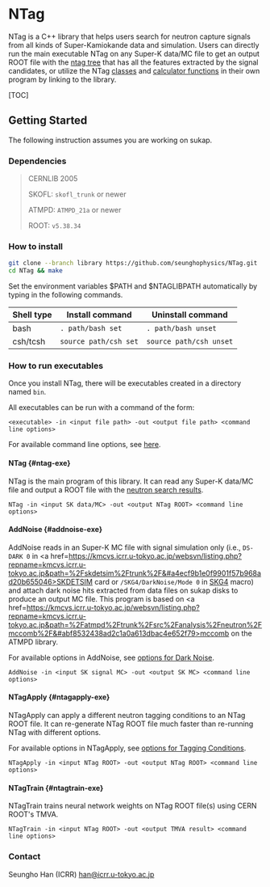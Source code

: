 # NTag

NTag is a C++ library that helps users search for neutron capture signals from all kinds of Super-Kamiokande data and simulation. Users can directly run the main executable NTag on any Super-K data/MC file to get an output ROOT file with the [ntag tree](#output-tree-structure) that has all the features extracted by the signal candidates, or utilize the NTag <a href=annotated.html>classes</a> and <a href=include_2Calculator_8hh.html>calculator functions</a> in their own program by linking to the library.

[TOC]

## Getting Started

The following instruction assumes you are working on sukap.

### Dependencies

> CERNLIB 2005
>
> SKOFL: `skofl_trunk` or newer
>
> ATMPD: `ATMPD_21a` or newer
>
> ROOT: `v5.38.34`

### How to install

```bash
git clone --branch library https://github.com/seunghophysics/NTag.git
cd NTag && make
```
Set the environment variables $PATH and $NTAGLIBPATH automatically by typing in the following commands.

| Shell type | Install command       | Uninstall command       |
|------------|-----------------------|-------------------------|
| bash       | `. path/bash set`     | `. path/bash unset`     |
| csh/tcsh   | `source path/csh set` | `source path/csh unset` |

### How to run executables

 Once you install NTag, there will be executables created in a directory named `bin`. 
 
 All executables can be run with a command of the form:

 ```
 <executable> -in <input file path> -out <output file path> <command line options>
 ```

 For available command line options, see [here](#command-line-options).

#### NTag {#ntag-exe}

NTag is the main program of this library. It can read any Super-K data/MC file and output a ROOT file with the [neutron search results](#output-tree-structure). 

```
NTag -in <input SK data/MC> -out <output NTag ROOT> <command line options>
```

#### AddNoise {#addnoise-exe}

AddNoise reads in an Super-K MC file with signal simulation only (i.e., `DS-DARK 0` in <a href=https://kmcvs.icrr.u-tokyo.ac.jp/websvn/listing.php?repname=kmcvs.icrr.u-tokyo.ac.jp&path=%2Fskdetsim%2Ftrunk%2F&#a4ecf9b1e0f9901f57b968ad20b655046>SKDETSIM</a> card or `/SKG4/DarkNoise/Mode 0` in <a href=https://github.com/SKG4/SKG4>SKG4</a> macro) and attach dark noise hits extracted from data files on sukap disks to produce an output MC file. This program is based on <a href=https://kmcvs.icrr.u-tokyo.ac.jp/websvn/listing.php?repname=kmcvs.icrr.u-tokyo.ac.jp&path=%2Fatmpd%2Ftrunk%2Fsrc%2Fanalysis%2Fneutron%2Fmccomb%2F&#abf8532438ad2c1a0a613dbac4e652f79>mccomb</a> on the ATMPD library.

For available options in AddNoise, see [options for Dark Noise](#dark-noise-option).

```
AddNoise -in <input SK signal MC> -out <output SK MC> <command line options>
```

#### NTagApply {#ntagapply-exe}

NTagApply can apply a different neutron tagging conditions to an NTag ROOT file. 
It can re-generate NTag ROOT file much faster than re-running NTag with different options.

For available options in NTagApply, see [options for Tagging Conditions](#tag-cond-option).

```
NTagApply -in <input NTag ROOT> -out <output NTag ROOT> <command line options>
```

#### NTagTrain {#ntagtrain-exe}

NTagTrain trains neural network weights on NTag ROOT file(s) using CERN ROOT's TMVA.

```
NTagTrain -in <input NTag ROOT> -out <output TMVA result> <command line options>
```

### Contact

Seungho Han (ICRR) <han@icrr.u-tokyo.ac.jp>
